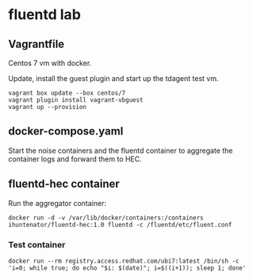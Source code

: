 # fluentd lab


## Vagrantfile

Centos 7 vm with docker.

Update, install the guest plugin and start up the tdagent test vm.
```
vagrant box update --box centos/7
vagrant plugin install vagrant-vbguest
vagrant up --provision
```

## docker-compose.yaml

Start the noise containers and the fluentd container to aggregate the container logs and forward them to HEC.

## fluentd-hec container

Run the aggregator container:
```
docker run -d -v /var/lib/docker/containers:/containers ihuntenator/fluentd-hec:1.0 fluentd -c /fluentd/etc/fluent.conf
```

### Test container

```
docker run --rm registry.access.redhat.com/ubi7:latest /bin/sh -c 'i=0; while true; do echo "$i: $(date)"; i=$((i+1)); sleep 1; done'
```
